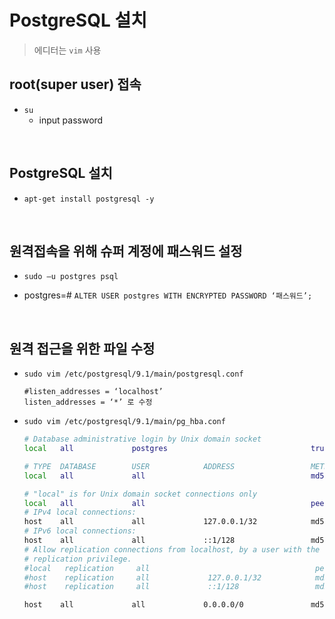 # PostgreSQL 설치
> 에디터는 `vim` 사용

## root(super user) 접속
- `su`
  - input password

<br>

## PostgreSQL 설치
- `apt-get install postgresql -y`

<br>

## 원격접속을 위해 슈퍼 계정에 패스워드 설정
- `sudo –u postgres psql`

- postgres=# `ALTER USER postgres WITH ENCRYPTED PASSWORD ‘패스워드’;`

<br>

## 원격 접근을 위한 파일 수정
- `sudo vim /etc/postgresql/9.1/main/postgresql.conf`
    ```
    #listen_addresses = ‘localhost’
    listen_addresses = ‘*’ 로 수정
    ```

- `sudo vim /etc/postgresql/9.1/main/pg_hba.conf`
    ```sh
    # Database administrative login by Unix domain socket
    local   all             postgres                                trust

    # TYPE  DATABASE        USER            ADDRESS                 METHOD
    local   all             all                                     md5

    # "local" is for Unix domain socket connections only
    local   all             all                                     peer
    # IPv4 local connections:
    host    all             all             127.0.0.1/32            md5
    # IPv6 local connections:
    host    all             all             ::1/128                 md5
    # Allow replication connections from localhost, by a user with the
    # replication privilege.
    #local   replication     all                                     peer
    #host    replication     all             127.0.0.1/32            md5
    #host    replication     all             ::1/128                 md5

    host    all             all             0.0.0.0/0               md5
    ```